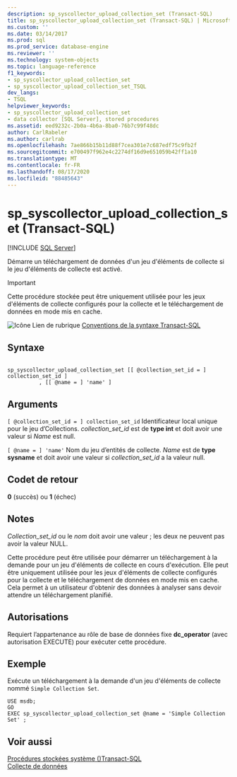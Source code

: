 ```yaml
---
description: sp_syscollector_upload_collection_set (Transact-SQL)
title: sp_syscollector_upload_collection_set (Transact-SQL) | Microsoft Docs
ms.custom: ''
ms.date: 03/14/2017
ms.prod: sql
ms.prod_service: database-engine
ms.reviewer: ''
ms.technology: system-objects
ms.topic: language-reference
f1_keywords:
- sp_syscollector_upload_collection_set
- sp_syscollector_upload_collection_set_TSQL
dev_langs:
- TSQL
helpviewer_keywords:
- sp_syscollector_upload_collection_set
- data collector [SQL Server], stored procedures
ms.assetid: eed9232c-2b0a-4b6a-8ba0-76b7c99f48dc
author: CarlRabeler
ms.author: carlrab
ms.openlocfilehash: 7ae866b15b11d88f7cea301e7c687edf75c9fb2f
ms.sourcegitcommit: e700497f962e4c2274df16d9e651059b42ff1a10
ms.translationtype: MT
ms.contentlocale: fr-FR
ms.lasthandoff: 08/17/2020
ms.locfileid: "88485643"
---
```

# <a name="sp_syscollector_upload_collection_set-transact-sql"></a>sp_syscollector_upload_collection_set (Transact-SQL)
[!INCLUDE [SQL Server](../../includes/applies-to-version/sqlserver.md)]

  Démarre un téléchargement de données d'un jeu d'éléments de collecte si le jeu d'éléments de collecte est activé.  
  
> [!IMPORTANT]  
>  Cette procédure stockée peut être uniquement utilisée pour les jeux d'éléments de collecte configurés pour la collecte et le téléchargement de données en mode mis en cache.  
  
 ![Icône Lien de rubrique](../../database-engine/configure-windows/media/topic-link.gif "Icône du lien de rubrique") [Conventions de la syntaxe Transact-SQL](../../t-sql/language-elements/transact-sql-syntax-conventions-transact-sql.md)  
  
## <a name="syntax"></a>Syntaxe  
  
```  
  
sp_syscollector_upload_collection_set [[ @collection_set_id = ] collection_set_id ]  
          , [[ @name = ] 'name' ]   
```  
  
## <a name="arguments"></a>Arguments  
`[ @collection_set_id = ] collection_set_id` Identificateur local unique pour le jeu d’Collections. *collection_set_id* est de **type int** et doit avoir une valeur si *Name* est null.  
  
`[ @name = ] 'name'` Nom du jeu d’entités de collecte. *Name* est de **type sysname** et doit avoir une valeur si *collection_set_id* a la valeur null.  
  
## <a name="return-code-values"></a>Codet de retour  
 **0** (succès) ou **1** (échec)  
  
## <a name="remarks"></a>Notes  
 *Collection_set_id* ou le *nom* doit avoir une valeur ; les deux ne peuvent pas avoir la valeur NULL.  
  
 Cette procédure peut être utilisée pour démarrer un téléchargement à la demande pour un jeu d'éléments de collecte en cours d'exécution. Elle peut être uniquement utilisée pour les jeux d'éléments de collecte configurés pour la collecte et le téléchargement de données en mode mis en cache. Cela permet à un utilisateur d'obtenir des données à analyser sans devoir attendre un téléchargement planifié.  
  
## <a name="permissions"></a>Autorisations  
 Requiert l’appartenance au rôle de base de données fixe **dc_operator** (avec autorisation EXECUTE) pour exécuter cette procédure.  
  
## <a name="example"></a>Exemple  
 Exécute un téléchargement à la demande d'un jeu d'éléments de collecte nommé `Simple Collection Set`.  
  
```  
USE msdb;  
GO  
EXEC sp_syscollector_upload_collection_set @name = 'Simple Collection Set' ;  
```  
  
## <a name="see-also"></a>Voir aussi  
 [Procédures stockées système &#40;&#41;Transact-SQL ](../../relational-databases/system-stored-procedures/system-stored-procedures-transact-sql.md)   
 [Collecte de données](../../relational-databases/data-collection/data-collection.md)  
  
  
